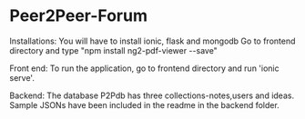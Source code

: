 # Peer2Peer-Forum

Installations:
You will have to install ionic, flask and mongodb 
Go to frontend directory and type "npm install ng2-pdf-viewer --save"

Front end:
To run the application, go to frontend directory and run 'ionic serve'.

Backend:
The database P2Pdb has three collections-notes,users and ideas. Sample JSONs have been included in the readme in the backend folder.
